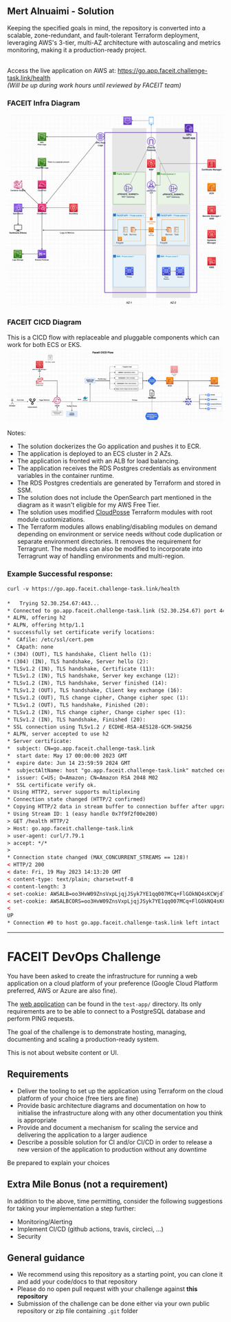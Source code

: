 ## Mert Alnuaimi - Solution
Keeping the specified goals in mind, the repository is converted into a scalable, zone-redundant, and fault-tolerant Terraform deployment, leveraging AWS's 3-tier, multi-AZ architecture with autoscaling and metrics monitoring, making it a production-ready project.

<br>Access the live application on AWS at: https://go.app.faceit.challenge-task.link/health <br>_(Will be up during work hours until reviewed by FACEIT team)_

### FACEIT Infra Diagram
![faceit-infra-diagram](diagrams/faceit_infra.png)

### FACEIT CICD Diagram
This is a CICD flow with replaceable and pluggable components which can work for both ECS or EKS.
![faceit-cicd-diagram](diagrams/faceit_cicd.png)

Notes:
- The solution dockerizes the Go application and pushes it to ECR.
- The application is deployed to an ECS cluster in 2 AZs.
- The application is fronted with an ALB for load balancing.
- The application receives the RDS Postgres credentials as environment variables in the container runtime.
- The RDS Postgres credentials are generated by Terraform and stored in SSM.
- The solution does not include the OpenSearch part mentioned in the diagram as it wasn't eligible for my AWS Free Tier.
- The solution uses modified [CloudPosse](https://github.com/cloudposse) Terraform modules with root module customizations.
- The Terraform modules allows enabling/disabling modules on demand depending on environment or service needs without code duplication or separate environment directories. It removes the requirement for Terragrunt. The modules can also be modified to incorporate into Terragrunt way of handling environments and multi-region.

### Example Successful response:
```html
curl -v https://go.app.faceit.challenge-task.link/health                                                                         ✔  49s  app 

*   Trying 52.30.254.67:443...
* Connected to go.app.faceit.challenge-task.link (52.30.254.67) port 443 (#0)
* ALPN, offering h2
* ALPN, offering http/1.1
* successfully set certificate verify locations:
*  CAfile: /etc/ssl/cert.pem
*  CApath: none
* (304) (OUT), TLS handshake, Client hello (1):
* (304) (IN), TLS handshake, Server hello (2):
* TLSv1.2 (IN), TLS handshake, Certificate (11):
* TLSv1.2 (IN), TLS handshake, Server key exchange (12):
* TLSv1.2 (IN), TLS handshake, Server finished (14):
* TLSv1.2 (OUT), TLS handshake, Client key exchange (16):
* TLSv1.2 (OUT), TLS change cipher, Change cipher spec (1):
* TLSv1.2 (OUT), TLS handshake, Finished (20):
* TLSv1.2 (IN), TLS change cipher, Change cipher spec (1):
* TLSv1.2 (IN), TLS handshake, Finished (20):
* SSL connection using TLSv1.2 / ECDHE-RSA-AES128-GCM-SHA256
* ALPN, server accepted to use h2
* Server certificate:
*  subject: CN=go.app.faceit.challenge-task.link
*  start date: May 17 00:00:00 2023 GMT
*  expire date: Jun 14 23:59:59 2024 GMT
*  subjectAltName: host "go.app.faceit.challenge-task.link" matched cert's "go.app.faceit.challenge-task.link"
*  issuer: C=US; O=Amazon; CN=Amazon RSA 2048 M02
*  SSL certificate verify ok.
* Using HTTP2, server supports multiplexing
* Connection state changed (HTTP/2 confirmed)
* Copying HTTP/2 data in stream buffer to connection buffer after upgrade: len=0
* Using Stream ID: 1 (easy handle 0x7f9f2f00e200)
> GET /health HTTP/2
> Host: go.app.faceit.challenge-task.link
> user-agent: curl/7.79.1
> accept: */*
>
* Connection state changed (MAX_CONCURRENT_STREAMS == 128)!
< HTTP/2 200
< date: Fri, 19 May 2023 14:13:20 GMT
< content-type: text/plain; charset=utf-8
< content-length: 3
< set-cookie: AWSALB=oo3HvW09ZnsVxpLjqjJSyk7YE1qq007MCq+FlGOkNQ4sKCWjdl13Zii63E7RpKSVJ5VgAC/gSUD89Fgkiqnf0XgmxWyvhhg4N7ZPrMI4OrPCOXToDJoz4TpsEgRe; Expires=Fri, 26 May 2023 14:13:20 GMT; Path=/
< set-cookie: AWSALBCORS=oo3HvW09ZnsVxpLjqjJSyk7YE1qq007MCq+FlGOkNQ4sKCWjdl13Zii63E7RpKSVJ5VgAC/gSUD89Fgkiqnf0XgmxWyvhhg4N7ZPrMI4OrPCOXToDJoz4TpsEgRe; Expires=Fri, 26 May 2023 14:13:20 GMT; Path=/; SameSite=None; Secure
<
UP
* Connection #0 to host go.app.faceit.challenge-task.link left intact
```

---


# FACEIT DevOps Challenge

You have been asked to create the infrastructure for running a web application on a cloud platform of your preference (Google Cloud Platform preferred, AWS or Azure are also fine).

The [web application](test-app/README.md) can be found in the `test-app/` directory. Its only requirements are to be able to connect to a PostgreSQL database and perform PING requests.    

The goal of the challenge is to demonstrate hosting, managing, documenting and scaling a production-ready system.

This is not about website content or UI.

## Requirements

- Deliver the tooling to set up the application using Terraform on the cloud platform of your choice (free tiers are fine)
- Provide basic architecture diagrams and documentation on how to initialise the infrastructure along with any other documentation you think is appropriate
- Provide and document a mechanism for scaling the service and delivering the application to a larger audience
- Describe a possible solution for CI and/or CI/CD in order to release a new version of the application to production without any downtime

Be prepared to explain your choices

## Extra Mile Bonus (not a requirement)

In addition to the above, time permitting, consider the following suggestions for taking your implementation a step further:

- Monitoring/Alerting
- Implement CI/CD (github actions, travis, circleci, ...)
- Security

## General guidance

- We recommend using this repository as a starting point, you can clone it and add your code/docs to that repository
- Please do no open pull request with your challenge against **this repository**
- Submission of the challenge can be done either via your own public repository or zip file containing `.git` folder

